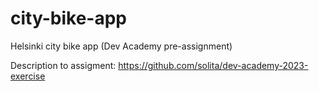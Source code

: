 # city-bike-app
Helsinki city bike app (Dev Academy pre-assignment)

Description to assigment:
https://github.com/solita/dev-academy-2023-exercise
